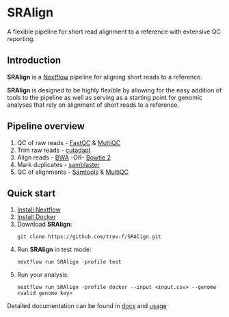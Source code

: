 # SRAlign
A flexible pipeline for short read alignment to a reference with extensive QC reporting.

## Introduction

**SRAlign** is a [Nextflow](https://www.nextflow.io/) pipeline for aligning short reads to a reference. 

**SRAlign** is designed to be highly flexible by allowing for the easy addition of tools to the pipeline as well as serving as a starting point for genomic analyses that rely on alignment of short reads to a reference.

## Pipeline overview

1. QC of raw reads - [FastQC](https://www.bioinformatics.babraham.ac.uk/projects/fastqc/) & [MultiQC](https://multiqc.info/)
2. Trim raw reads - [cutadapt](https://github.com/marcelm/cutadapt)
3. Align reads - [BWA](http://bio-bwa.sourceforge.net/) -OR- [Bowtie 2](http://bowtie-bio.sourceforge.net/bowtie2/index.shtml)
4. Mark duplicates - [samblaster](https://github.com/GregoryFaust/samblaster)
5. QC of alignments - [Samtools](http://www.htslib.org/) & [MultiQC](https://multiqc.info/) 

## Quick start

1. [Install Nextflow](https://www.nextflow.io/docs/latest/getstarted.html)
2. [Install Docker](https://docs.docker.com/engine/install/)
3. Download **SRAlign**:
    ```
    git clone https://github.com/trev-f/SRAlign.git
    ```
4. Run **SRAlign** in test mode:
    ```
    nextflow run SRAlign -profile test 
    ```
5. Run your analysis:
    ```
    nextflow run SRAlign -profile docker --input <input.csv> --genome <valid genome key>
    ```

Detailed documentation can be found in [docs](docs/) and [usage](docs/usage.md)
